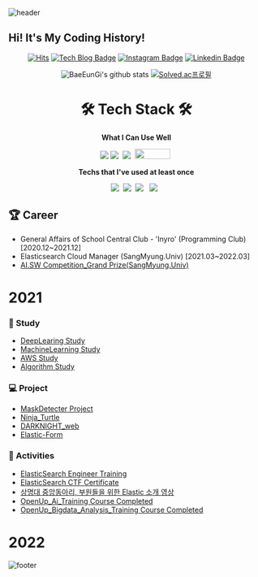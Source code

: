 ![header](https://capsule-render.vercel.app/api?type=wave&color=FF6666&height=300&section=header&text=Eungi%20Bae&fontSize=90&fontColor=FFFFFF)

## Hi! It's My Coding History!

<div align=center>

  [![Hits](https://hits.seeyoufarm.com/api/count/incr/badge.svg?url=https%3A%2F%2Fgithub.com%2FBaeEunGi&count_bg=%23F10707&title_bg=%23555555&icon=&icon_color=%23E7E7E7&title=hits&edge_flat=false)](https://hits.seeyoufarm.com)
  [![Tech Blog Badge](https://img.shields.io/badge/-Tech%20blog-gray?style=flat-square&logo=github&link=https://withjust7.tistory.com/)](https://withjust7.tistory.com/)
[![Instagram Badge](https://img.shields.io/badge/-Instagram-dd2a7b?style=flat-square&logo=instagram&logoColor=white&link=https://www.instagram.com/with_just)](https://www.instagram.com/with_just)
[![Linkedin Badge](https://img.shields.io/badge/-LinkedIn-blue?style=flat-square&logo=Linkedin&logoColor=white&link=http://linkedin.com/in/eungi-bae-a3ba98207)](http://linkedin.com/in/eungi-bae-a3ba98207)

</div>

  <div align=center>
 
![BaeEunGi's github stats](https://github-readme-stats.vercel.app/api?username=BaeEunGi&show_icons=true)
[![Solved.ac프로필](http://mazassumnida.wtf/api/v2/generate_badge?boj=withjust7)](https://solved.ac/withjust7)

</div>


<h1 align="center"> 🛠 Tech Stack 🛠</h1>

**<p align="center"> What I Can Use Well </p>**
<p align="center">
<img src="https://img.shields.io/badge/Python-3766AB?style=flat-square&logo=Python&logoColor=white"/></a>
<img src="https://img.shields.io/badge/C-A8B9CC?style=flat-square&logo=C&logoColor=white"/></a>&nbsp
<img src="https://img.shields.io/badge/elastic-005571?style=flat-square&logo=elasticsearch&logoColor=white"/></a>&nbsp
<img src="https://img.shields.io/badge/Ubuntu-E95420?style=for-the-badge&logo=ubuntu&logoColor=white"/width="70" height="20"></a>&nbsp


**<p align="center"> Techs that I've used at least once </p>**
<p align="center">
<img src="https://img.shields.io/badge/aws-333664?style=flat-square&logo=amazon-aws&logoColor=white"/></a>&nbsp
<img src="https://img.shields.io/badge/Google Cloud-4285F4?style=flat-square&logo=GoogleCloud&logoColor=white"/></a>&nbsp
<img src="https://img.shields.io/badge/HTML5-E34F26?style=flat-square&logo=HTML5&logoColor=white"/></a> &nbsp
<img src="https://img.shields.io/badge/CSS3-1572B6?style=flat-square&logo=CSS3&logoColor=white"/></a> &nbsp

## :trophy: Career
- General Affairs of School Central Club - 'Inyro' (Programming Club) [2020.12~2021.12]
- Elasticsearch Cloud Manager (SangMyung.Univ) [2021.03~2022.03]
- [AI.SW Competition_Grand Prize(SangMyung.Univ)](https://github.com/BaeEunGi/Photo_Repo/blob/main/Ninja_Turtle.md)


# 2021
### :book: Study
- [DeepLearing Study](https://github.com/BaeEunGi/DeepLearning_STUDY)
- [MachineLearning Study](https://github.com/sunjungAn/Machine_Learning)
- [AWS Study](https://github.com/BaeEunGi/AWS_study)
- [Algorithm Study](https://github.com/sunjungAn/SMU_algorithmstudy_Sevendays)

###  :computer: Project
- [MaskDetecter Project](https://github.com/BaeEunGi/Mask_Detection)
- [Ninja_Turtle](https://github.com/BaeEunGi/Ninja_Turtle)
- [DARKNIGHT_web](https://github.com/sunjungAn/DARKNIGHT_web)
- [Elastic-Form](https://github.com/sunjungAn/Elastic-Form)

###  🌱 Activities
- [ElasticSearch Engineer Training](https://www.smu.ac.kr/lounge/notice/notice.do?mode=view&articleNo=714865&article.offset=0&articleLimit=10&srCategoryId1=20)
- [ElasticSearch CTF Certificate](https://github.com/BaeEunGi/Photo_Repo/blob/main/%5BElastic%5D%20CTF%20Certificate_%EB%B0%B0%EC%9D%80%EA%B8%B0%EB%8B%98.pdf)
- [상명대 중앙동아리, 부원들을 위한 Elastic 소개 영상](https://www.youtube.com/watch?v=iVT-Edo9JAE)
- [OpenUp_Ai_Training Course Completed](https://github.com/BaeEunGi/Photo_Repo/blob/main/OpenUp_AI.pdf)
- [OpenUp_Bigdata_Analysis_Training Course Completed](https://github.com/BaeEunGi/Photo_Repo/blob/main/OpenUp_Bigdata.pdf)


# 2022




![footer](https://capsule-render.vercel.app/api?type=wave&color=FF6666&height=200&section=footer&text=%20&fontSize=90)
